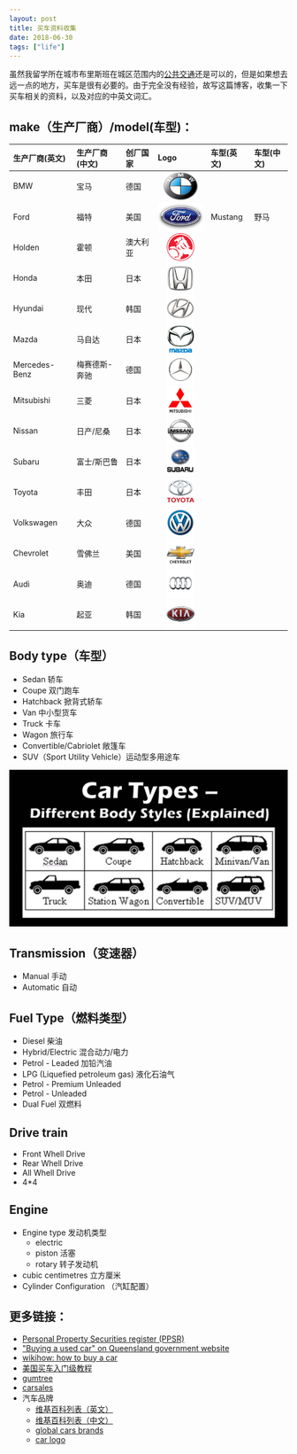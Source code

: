 ```yaml
---
layout: post
title: 买车资料收集
date: 2018-06-30
tags: ["life"]
---
```


虽然我留学所在城市布里斯班在城区范围内的[公共交通](https://www.visitbrisbane.com.au/information/visitor-essentials/public-transport-in-brisbane?sc_lang=en-au)还是可以的，但是如果想去远一点的地方，买车是很有必要的。由于完全没有经验，故写这篇博客，收集一下买车相关的资料，以及对应的中英文词汇。

## make（生产厂商）/model(车型)：


|生产厂商(英文)|生产厂商(中文)|创厂国家|Logo|车型(英文)|车型(中文)|
|:--|:--|:--|:--|:--|:--|
|BMW|宝马|德国|<img src="/images/car-logo/bmw-logo.jpg" alt="" style="height: 50px; display:block; margin: 0 auto;"/>|
|Ford|福特|美国|<img src="/images/car-logo/ford-logo.jpg" alt="" style="height: 50px; display:block; margin: 0 auto;"/>|Mustang|野马|
|Holden|霍顿|澳大利亚|<img src="/images/car-logo/holden-logo.png" alt="" style="height: 50px; display:block; margin: 0 auto;"/>|
|Honda|本田|日本|<img src="/images/car-logo/honda.png" alt="" style="height: 50px; display:block; margin: 0 auto;"/>|
|Hyundai|现代|韩国|<img src="/images/car-logo/hyundai.png" alt="" style="height: 50px; display:block; margin: 0 auto;"/>|
|Mazda|马自达|日本|<img src="/images/car-logo/mazda.png" alt="" style="height: 50px; display:block; margin: 0 auto;"/>|
|Mercedes-Benz|梅赛德斯-奔驰|德国|<img src="/images/car-logo/marchedrs.png" alt="" style="height: 50px; display:block; margin: 0 auto;"/>|
|Mitsubishi|三菱|日本|<img src="/images/car-logo/mitub.png" alt="" style="height: 50px; display:block; margin: 0 auto;"/>|
|Nissan| 日产/尼桑	|日本|<img src="/images/car-logo/nissan.png" alt="" style="height: 50px; display:block; margin: 0 auto;"/>|
|Subaru|富士/斯巴鲁|日本|<img src="/images/car-logo/subaru.png" alt="" style="height: 50px; display:block; margin: 0 auto;"/>|
|Toyota|丰田|日本|<img src="/images/car-logo/toyota.png" alt="" style="height: 50px; display:block; margin: 0 auto;"/>|
|Volkswagen|大众|德国|<img src="/images/car-logo/volkswagen.png" alt="" style="height: 50px; display:block; margin: 0 auto;"/>|
|Chevrolet|雪佛兰|美国|<img src="/images/car-logo/chevrolet.png" alt="" style="height: 50px; display:block; margin: 0 auto;"/>|
|Audi|奥迪|德国|<img src="/images/car-logo/audi.png" alt="" style="height: 50px; display:block; margin: 0 auto;"/>|
|Kia|起亚|韩国|<img src="/images/car-logo/kia.png" alt="" style="height: 50px; display:block; margin: 0 auto;"/>|

## Body type（车型）

- Sedan 轿车
- Coupe 双门跑车
- Hatchback 掀背式轿车
- Van 中小型货车
- Truck 卡车
- Wagon 旅行车
- Convertible/Cabriolet 敞篷车
- SUV（Sport Utility Vehicle）运动型多用途车

![](/images/car_types.jpg)

## Transmission（变速器）

- Manual 手动
- Automatic 自动

## Fuel Type（燃料类型）

- Diesel 柴油
- Hybrid/Electric 混合动力/电力
- Petrol - Leaded 加铅汽油
- LPG (Liquefied petroleum gas) 液化石油气
- Petrol - Premium Unleaded
- Petrol - Unleaded
- Dual Fuel 双燃料

## Drive train

- Front Whell Drive
- Rear Whell Drive
- All Whell Drive
- 4*4

## Engine

- Engine type 发动机类型
	- electric
	- piston 活塞
	- rotary 转子发动机
- cubic centimetres 立方厘米
- Cylinder Configuration （汽缸配置）


## 更多链接：

- [Personal Property Securities register (PPSR)](https://www.ppsr.gov.au/)
- ["Buying a used car" on Queensland government website](https://www.qld.gov.au/transport/buying/rules/used)
- [wikihow: how to buy a car](https://www.wikihow.com/Buy-a-Car)
- [美国买车入门级教程](http://bbs.gter.net/thread-1926366-1-1.html)
- [gumtree](https://www.gumtree.com.au/cars)
- [carsales](https://www.carsales.com.au/)
- 汽车品牌
	- [维基百科列表（英文）](https://en.wikipedia.org/wiki/List_of_car_brands)
	- [维基百科列表（中文）](https://zh.wikipedia.org/wiki/%E6%B1%BD%E8%BB%8A%E5%93%81%E7%89%8C%E5%88%97%E8%A1%A8)
	- [global cars brands](https://www.globalcarsbrands.com/all-car-brands-list-and-logos/)
	- [car logo](http://www.car-logos.org/)
